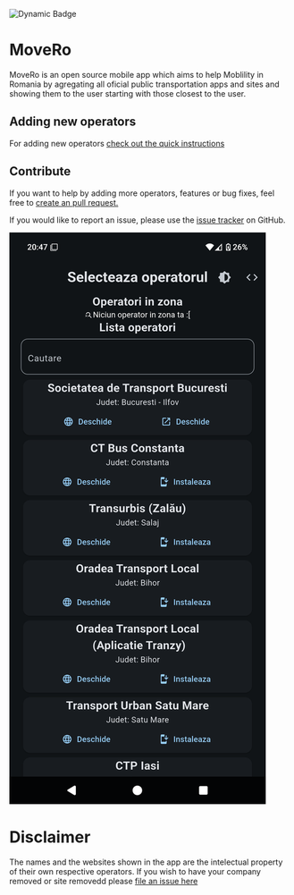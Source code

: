 ![Dynamic Badge](https://img.shields.io/badge/dynamic/json.svg?label=Operators%20in%20app&url=https://raw.githubusercontent.com/FloreaCostinMario/MoveRo/refs/heads/main/config/Operators.json&query=$.length&colorB=informational)

# MoveRo
MoveRo is an open source mobile app which aims to help Moblility in Romania by agregating all oficial public transportation apps and sites and showing them to the user starting with those closest to the user.

## Adding new operators

For adding new operators [check out the quick instructions](https://github.com/FloreaCostinMario/MoveRo/blob/main/ADD_OPERATORS.md)

## Contribute

 If you want to help by adding more operators, features or bug fixes, feel free to [create an pull request.](https://github.com/FloreaCostinMario/MoveRo/pulls)

 If you would like to report an issue, please use the [issue tracker](https://github.com/FloreaCostinMario/MoveRo/issues) on GitHub.

![App screenshot](./resources/AppScreenshot.png)

# Disclaimer

The names and the websites shown in the app are the intelectual property of their own respective operators. If you wish to have your company removed or site removedd please [file an issue here](https://github.com/FloreaCostinMario/MoveRo/issues)
